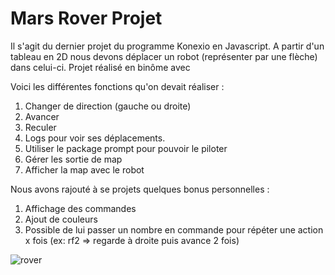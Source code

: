 # Mars Rover Projet

Il s'agit du dernier projet du programme Konexio en Javascript. A partir d'un tableau en 2D nous devons déplacer un robot (représenter par une flèche) dans celui-ci. Projet réalisé en binôme avec 

Voici les différentes fonctions qu'on devait réaliser :

1) Changer de direction (gauche ou droite)
2) Avancer
3) Reculer
4) Logs pour voir ses déplacements.
5) Utiliser le package prompt pour pouvoir le piloter
6) Gérer les sortie de map
7) Afficher la map avec le robot

Nous avons rajouté à se projets quelques bonus personnelles :

1) Affichage des commandes
2) Ajout de couleurs
3) Possible de lui passer un nombre en commande pour répéter une action x fois (ex: rf2 => regarde à droite puis avance 2 fois)

![rover](https://github.com/nerfic/digitous-js-project/tree/main/img/rover.gif) 